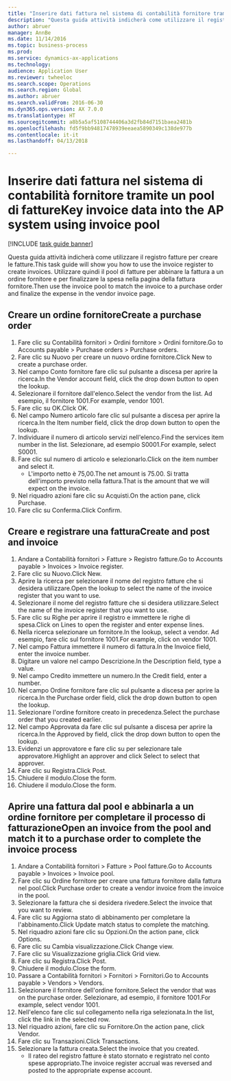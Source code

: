 ```yaml
--- 
title: "Inserire dati fattura nel sistema di contabilità fornitore tramite un pool di fatture"
description: "Questa guida attività indicherà come utilizzare il registro fatture per creare le fatture."
author: abruer
manager: AnnBe
ms.date: 11/14/2016
ms.topic: business-process
ms.prod: 
ms.service: dynamics-ax-applications
ms.technology: 
audience: Application User
ms.reviewer: twheeloc
ms.search.scope: Operations
ms.search.region: Global
ms.author: abruer
ms.search.validFrom: 2016-06-30
ms.dyn365.ops.version: AX 7.0.0
ms.translationtype: HT
ms.sourcegitcommit: a8b5a5af5108744406a3d2fb84d7151baea2481b
ms.openlocfilehash: fd5f9bb94817478939eeaea5890349c138de977b
ms.contentlocale: it-it
ms.lasthandoff: 04/13/2018

---
```

# <a name="key-invoice-data-into-the-ap-system-using-invoice-pool"></a><span data-ttu-id="f8ee6-103">Inserire dati fattura nel sistema di contabilità fornitore tramite un pool di fatture</span><span class="sxs-lookup"><span data-stu-id="f8ee6-103">Key invoice data into the AP system using invoice pool</span></span>

[!INCLUDE [task guide banner](../../includes/task-guide-banner.md)]

<span data-ttu-id="f8ee6-104">Questa guida attività indicherà come utilizzare il registro fatture per creare le fatture.</span><span class="sxs-lookup"><span data-stu-id="f8ee6-104">This task guide will show you how to use the invoice register to create invoices.</span></span>  <span data-ttu-id="f8ee6-105">Utilizzare quindi il pool di fatture per abbinare la fattura a un ordine fornitore e per finalizzare la spesa nella pagina della fattura fornitore.</span><span class="sxs-lookup"><span data-stu-id="f8ee6-105">Then use the invoice pool to match the invoice to a purchase order and finalize the expense in the vendor invoice page.</span></span>


## <a name="create-a-purchase-order"></a><span data-ttu-id="f8ee6-106">Creare un ordine fornitore</span><span class="sxs-lookup"><span data-stu-id="f8ee6-106">Create a purchase order</span></span>
1. <span data-ttu-id="f8ee6-107">Fare clic su Contabilità fornitori > Ordini fornitore > Ordini fornitore.</span><span class="sxs-lookup"><span data-stu-id="f8ee6-107">Go to Accounts payable > Purchase orders > Purchase orders.</span></span>
2. <span data-ttu-id="f8ee6-108">Fare clic su Nuovo per creare un nuovo ordine fornitore.</span><span class="sxs-lookup"><span data-stu-id="f8ee6-108">Click New to create a purchase order.</span></span>
3. <span data-ttu-id="f8ee6-109">Nel campo Conto fornitore fare clic sul pulsante a discesa per aprire la ricerca.</span><span class="sxs-lookup"><span data-stu-id="f8ee6-109">In the Vendor account field, click the drop down button to open the lookup.</span></span>
4. <span data-ttu-id="f8ee6-110">Selezionare il fornitore dall'elenco.</span><span class="sxs-lookup"><span data-stu-id="f8ee6-110">Select the vendor from the list.</span></span> <span data-ttu-id="f8ee6-111">Ad esempio, il fornitore 1001.</span><span class="sxs-lookup"><span data-stu-id="f8ee6-111">For example, vendor 1001.</span></span>
5. <span data-ttu-id="f8ee6-112">Fare clic su OK.</span><span class="sxs-lookup"><span data-stu-id="f8ee6-112">Click OK.</span></span>
6. <span data-ttu-id="f8ee6-113">Nel campo Numero articolo fare clic sul pulsante a discesa per aprire la ricerca.</span><span class="sxs-lookup"><span data-stu-id="f8ee6-113">In the Item number field, click the drop down button to open the lookup.</span></span>
7. <span data-ttu-id="f8ee6-114">Individuare il numero di articolo servizi nell'elenco.</span><span class="sxs-lookup"><span data-stu-id="f8ee6-114">Find the services item number in the list.</span></span> <span data-ttu-id="f8ee6-115">Selezionare, ad esempio S0001.</span><span class="sxs-lookup"><span data-stu-id="f8ee6-115">For example, select S0001.</span></span>
8. <span data-ttu-id="f8ee6-116">Fare clic sul numero di articolo e selezionarlo.</span><span class="sxs-lookup"><span data-stu-id="f8ee6-116">Click on the item number and select it.</span></span>
    * <span data-ttu-id="f8ee6-117">L'importo netto è 75,00.</span><span class="sxs-lookup"><span data-stu-id="f8ee6-117">The net amount is 75.00.</span></span>  <span data-ttu-id="f8ee6-118">Si tratta dell'importo previsto nella fattura.</span><span class="sxs-lookup"><span data-stu-id="f8ee6-118">That is the amount that we will expect on the invoice.</span></span>  
9. <span data-ttu-id="f8ee6-119">Nel riquadro azioni fare clic su Acquisti.</span><span class="sxs-lookup"><span data-stu-id="f8ee6-119">On the action pane, click Purchase.</span></span>
10. <span data-ttu-id="f8ee6-120">Fare clic su Conferma.</span><span class="sxs-lookup"><span data-stu-id="f8ee6-120">Click Confirm.</span></span>

## <a name="create-and-post-and-invoice"></a><span data-ttu-id="f8ee6-121">Creare e registrare una fattura</span><span class="sxs-lookup"><span data-stu-id="f8ee6-121">Create and post and invoice</span></span>
1. <span data-ttu-id="f8ee6-122">Andare a Contabilità fornitori > Fatture > Registro fatture.</span><span class="sxs-lookup"><span data-stu-id="f8ee6-122">Go to Accounts payable > Invoices > Invoice register.</span></span>
2. <span data-ttu-id="f8ee6-123">Fare clic su Nuovo.</span><span class="sxs-lookup"><span data-stu-id="f8ee6-123">Click New.</span></span>
3. <span data-ttu-id="f8ee6-124">Aprire la ricerca per selezionare il nome del registro fatture che si desidera utilizzare.</span><span class="sxs-lookup"><span data-stu-id="f8ee6-124">Open the lookup to select the name of the invoice register that you want to use.</span></span>
4. <span data-ttu-id="f8ee6-125">Selezionare il nome del registro fatture che si desidera utilizzare.</span><span class="sxs-lookup"><span data-stu-id="f8ee6-125">Select the name of the invoice register that you want to use.</span></span>
5. <span data-ttu-id="f8ee6-126">Fare clic su Righe per aprire il registro e immettere le righe di spesa.</span><span class="sxs-lookup"><span data-stu-id="f8ee6-126">Click on Lines to open the register and enter expense lines.</span></span>
6. <span data-ttu-id="f8ee6-127">Nella ricerca selezionare un fornitore.</span><span class="sxs-lookup"><span data-stu-id="f8ee6-127">In the lookup, select a vendor.</span></span> <span data-ttu-id="f8ee6-128">Ad esempio, fare clic sul fornitore 1001.</span><span class="sxs-lookup"><span data-stu-id="f8ee6-128">For example, click on vendor 1001.</span></span>
7. <span data-ttu-id="f8ee6-129">Nel campo Fattura immettere il numero di fattura.</span><span class="sxs-lookup"><span data-stu-id="f8ee6-129">In the Invoice field, enter the invoice number.</span></span>
8. <span data-ttu-id="f8ee6-130">Digitare un valore nel campo Descrizione.</span><span class="sxs-lookup"><span data-stu-id="f8ee6-130">In the Description field, type a value.</span></span>
9. <span data-ttu-id="f8ee6-131">Nel campo Credito immettere un numero.</span><span class="sxs-lookup"><span data-stu-id="f8ee6-131">In the Credit field, enter a number.</span></span>
10. <span data-ttu-id="f8ee6-132">Nel campo Ordine fornitore fare clic sul pulsante a discesa per aprire la ricerca.</span><span class="sxs-lookup"><span data-stu-id="f8ee6-132">In the Purchase order field, click the drop down button to open the lookup.</span></span>
11. <span data-ttu-id="f8ee6-133">Selezionare l'ordine fornitore creato in precedenza.</span><span class="sxs-lookup"><span data-stu-id="f8ee6-133">Select the purchase order that you created earlier.</span></span>
12. <span data-ttu-id="f8ee6-134">Nel campo Approvata da fare clic sul pulsante a discesa per aprire la ricerca.</span><span class="sxs-lookup"><span data-stu-id="f8ee6-134">In the Approved by field, click the drop down button to open the lookup.</span></span>
13. <span data-ttu-id="f8ee6-135">Evidenzi un approvatore e fare clic su per selezionare tale approvatore.</span><span class="sxs-lookup"><span data-stu-id="f8ee6-135">Highlight an approver and click Select to select that approver.</span></span>
14. <span data-ttu-id="f8ee6-136">Fare clic su Registra.</span><span class="sxs-lookup"><span data-stu-id="f8ee6-136">Click Post.</span></span>
15. <span data-ttu-id="f8ee6-137">Chiudere il modulo.</span><span class="sxs-lookup"><span data-stu-id="f8ee6-137">Close the form.</span></span>
16. <span data-ttu-id="f8ee6-138">Chiudere il modulo.</span><span class="sxs-lookup"><span data-stu-id="f8ee6-138">Close the form.</span></span>

## <a name="open-an-invoice-from-the-pool-and-match-it-to-a-purchase-order-to-complete-the-invoice-process"></a><span data-ttu-id="f8ee6-139">Aprire una fattura dal pool e abbinarla a un ordine fornitore per completare il processo di fatturazione</span><span class="sxs-lookup"><span data-stu-id="f8ee6-139">Open an invoice from the pool and match it to a purchase order to complete the invoice process</span></span>
1. <span data-ttu-id="f8ee6-140">Andare a Contabilità fornitori > Fatture > Pool fatture.</span><span class="sxs-lookup"><span data-stu-id="f8ee6-140">Go to Accounts payable > Invoices > Invoice pool.</span></span>
2. <span data-ttu-id="f8ee6-141">Fare clic su Ordine fornitore per creare una fattura fornitore dalla fattura nel pool.</span><span class="sxs-lookup"><span data-stu-id="f8ee6-141">Click Purchase order to create a vendor invoice from the invoice in the pool.</span></span>
3. <span data-ttu-id="f8ee6-142">Selezionare la fattura che si desidera rivedere.</span><span class="sxs-lookup"><span data-stu-id="f8ee6-142">Select the invoice that you want to review.</span></span>
4. <span data-ttu-id="f8ee6-143">Fare clic su Aggiorna stato di abbinamento per completare la l'abbinamento.</span><span class="sxs-lookup"><span data-stu-id="f8ee6-143">Click Update match status to complete the matching.</span></span>
5. <span data-ttu-id="f8ee6-144">Nel riquadro azioni fare clic su Opzioni.</span><span class="sxs-lookup"><span data-stu-id="f8ee6-144">On the action pane, click Options.</span></span>
6. <span data-ttu-id="f8ee6-145">Fare clic su Cambia visualizzazione.</span><span class="sxs-lookup"><span data-stu-id="f8ee6-145">Click Change view.</span></span>
7. <span data-ttu-id="f8ee6-146">Fare clic su Visualizzazione griglia.</span><span class="sxs-lookup"><span data-stu-id="f8ee6-146">Click Grid view.</span></span>
8. <span data-ttu-id="f8ee6-147">Fare clic su Registra.</span><span class="sxs-lookup"><span data-stu-id="f8ee6-147">Click Post.</span></span>
9. <span data-ttu-id="f8ee6-148">Chiudere il modulo.</span><span class="sxs-lookup"><span data-stu-id="f8ee6-148">Close the form.</span></span>
10. <span data-ttu-id="f8ee6-149">Passare a Contabilità fornitori > Fornitori > Fornitori.</span><span class="sxs-lookup"><span data-stu-id="f8ee6-149">Go to Accounts payable > Vendors > Vendors.</span></span>
11. <span data-ttu-id="f8ee6-150">Selezionare il fornitore dell'ordine fornitore.</span><span class="sxs-lookup"><span data-stu-id="f8ee6-150">Select the vendor that was on the purchase order.</span></span> <span data-ttu-id="f8ee6-151">Selezionare, ad esempio, il fornitore 1001.</span><span class="sxs-lookup"><span data-stu-id="f8ee6-151">For example, select vendor 1001.</span></span>
12. <span data-ttu-id="f8ee6-152">Nell'elenco fare clic sul collegamento nella riga selezionata.</span><span class="sxs-lookup"><span data-stu-id="f8ee6-152">In the list, click the link in the selected row.</span></span>
13. <span data-ttu-id="f8ee6-153">Nel riquadro azioni, fare clic su Fornitore.</span><span class="sxs-lookup"><span data-stu-id="f8ee6-153">On the action pane, click Vendor.</span></span>
14. <span data-ttu-id="f8ee6-154">Fare clic su Transazioni.</span><span class="sxs-lookup"><span data-stu-id="f8ee6-154">Click Transactions.</span></span>
15. <span data-ttu-id="f8ee6-155">Selezionare la fattura creata.</span><span class="sxs-lookup"><span data-stu-id="f8ee6-155">Select the invoice that you created.</span></span>
    * <span data-ttu-id="f8ee6-156">Il rateo del registro fatture è stato stornato e registrato nel conto spese appropriato.</span><span class="sxs-lookup"><span data-stu-id="f8ee6-156">The invoice register accrual was reversed and posted to the appropriate expense account.</span></span>  


